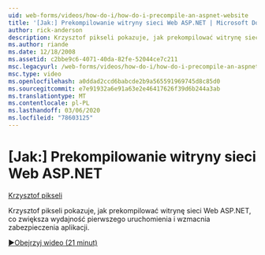 ```yaml
---
uid: web-forms/videos/how-do-i/how-do-i-precompile-an-aspnet-website
title: '[Jak:] Prekompilowanie witryny sieci Web ASP.NET | Microsoft Docs'
author: rick-anderson
description: Krzysztof pikseli pokazuje, jak prekompilować witrynę sieci Web ASP.NET, co zwiększa wydajność pierwszego uruchomienia i wzmacnia zabezpieczenia aplikacji.
ms.author: riande
ms.date: 12/18/2008
ms.assetid: c2bbe9c6-4071-40da-82fe-52044ce7c211
msc.legacyurl: /web-forms/videos/how-do-i/how-do-i-precompile-an-aspnet-website
msc.type: video
ms.openlocfilehash: a0ddad2ccd6babcde2b9a565591969745d8c85d0
ms.sourcegitcommit: e7e91932a6e91a63e2e46417626f39d6b244a3ab
ms.translationtype: MT
ms.contentlocale: pl-PL
ms.lasthandoff: 03/06/2020
ms.locfileid: "78603125"
---
```

# <a name="how-do-i-precompile-an-aspnet-website"></a>[Jak:] Prekompilowanie witryny sieci Web ASP.NET

[Krzysztof pikseli](https://twitter.com/chrispels)

Krzysztof pikseli pokazuje, jak prekompilować witrynę sieci Web ASP.NET, co zwiększa wydajność pierwszego uruchomienia i wzmacnia zabezpieczenia aplikacji.

[&#9654;Obejrzyj wideo (21 minut)](https://channel9.msdn.com/Blogs/ASP-NET-Site-Videos/how-do-i-precompile-an-aspnet-website)
